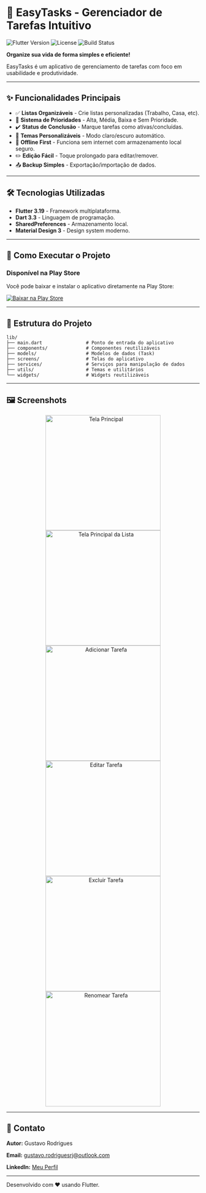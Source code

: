 # 📱 EasyTasks - Gerenciador de Tarefas Intuitivo

![Flutter Version](https://img.shields.io/badge/flutter-3.19.5-blue)
![License](https://img.shields.io/badge/license-MIT-green)
![Build Status](https://img.shields.io/badge/build-passing-brightgreen)

**Organize sua vida de forma simples e eficiente!** 

EasyTasks é um aplicativo de gerenciamento de tarefas com foco em usabilidade e produtividade.

---

## ✨ Funcionalidades Principais

- ✅ **Listas Organizáveis** - Crie listas personalizadas (Trabalho, Casa, etc).
- 🚨 **Sistema de Prioridades** - Alta, Média, Baixa e Sem Prioridade.
- ✔️ **Status de Conclusão** - Marque tarefas como ativas/concluídas.
- 🎨 **Temas Personalizáveis** - Modo claro/escuro automático.
- 📱 **Offline First** - Funciona sem internet com armazenamento local seguro.
- ✏️ **Edição Fácil** - Toque prolongado para editar/remover.
- 📤 **Backup Simples** - Exportação/importação de dados.

---

## 🛠️ Tecnologias Utilizadas

- **Flutter 3.19** - Framework multiplataforma.
- **Dart 3.3** - Linguagem de programação.
- **SharedPreferences** - Armazenamento local.
- **Material Design 3** - Design system moderno.

---

## 🚀 Como Executar o Projeto

### Disponível na Play Store

Você pode baixar e instalar o aplicativo diretamente na Play Store:

[![Baixar na Play Store](https://img.shields.io/badge/Play%20Store-EasyTasks-blue?logo=google-play&style=for-the-badge)](https://play.google.com/store/apps/details?id=com.seuusuario.easytasks)

---

## 📂 Estrutura do Projeto

```plaintext
lib/
├── main.dart                # Ponto de entrada do aplicativo
├── components/              # Componentes reutilizáveis
├── models/                  # Modelos de dados (Task)
├── screens/                 # Telas do aplicativo
├── services/                # Serviços para manipulação de dados
├── utils/                   # Temas e utilitários
└── widgets/                 # Widgets reutilizáveis
```

---

## 🖼️ Screenshots

<p align="center"> 
<img src="screenshots/main1.png" width="300" alt="Tela Principal"> 
<img src="screenshots/main2.png" width="300" alt="Tela Principal da Lista"> 
<img src="screenshots/new_task.png" width="300" alt="Adicionar Tarefa"> 
<img src="screenshots/edit_task.png" width="300" alt="Editar Tarefa"> 
<img src="screenshots/delete_task.png" width="300" alt="Excluir Tarefa"> 
<img src="screenshots/rename_task.png" width="300" alt="Renomear Tarefa"> 
</p>     

---

## 📧 Contato

**Autor:** Gustavo Rodrigues

**Email:** gustavo.rodriguesrj@outlook.com

**LinkedIn:** [Meu Perfil](https://www.linkedin.com/in/gustavo-rodrigues-167264361?utm_source=share&utm_campaign=share_via&utm_content=profile&utm_medium=android_app)

---

Desenvolvido com ❤️ usando Flutter.